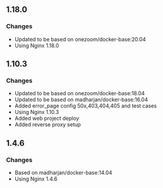 ## 1.18.0

### Changes

* Updated to be based on onezoom/docker-base:20.04
* Using Nginx 1.18.0

## 1.10.3

### Changes

* Updated to be based on onezoom/docker-base:18.04
* Updated to be based on madharjan/docker-base:16.04
* Added error_page config 50x,403,404,405 and test cases
* Using Nginx 1.10.3
* Added web project deploy
* Added reverse proxy setup

## 1.4.6

### Changes

* Based on madharjan/docker-base:14.04
* Using Nginx 1.4.6
